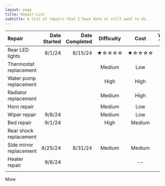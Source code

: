 ```yaml
---
layout: page
title: Repair List
subtitle: A list of repairs that I have done or still want to do.
---
```


| Repair | Date Started |Date Completed |Difficulty | Cost | Work Time |
|:--------| -----:|-----:|:----:|:----:|:----:|
| Rear LED lights | 8/1/24 | 8/15/24 | ★☆☆☆☆ | ★☆☆☆☆ | 3h |
| Thermostat replacement | | | Medium | Low | 5h |
| Water pump replacement | | | High | High | -- |
| Radiator replacement | | | Medium | High | -- |
| Horn repair ||| Medium | Low | 4h |
| Wiper repair | 9/8/24 || Medium | Low | -- |
| Bed repair | 9/1/24 || High | Medium | -- |
| Rear shock replacement |||||
| Side mirror replacement | 8/25/24 | 8/31/24 | Medium | Medium | 2h |
| Heater repair | 9/8/24 ||| -- |
||||||

More
<!--stackedit_data:
eyJoaXN0b3J5IjpbLTcyMjEyNDQ4OCwzOTIyNTk3MTksNjgzMT
E3MjkyLC0xNjcxNjU0MTAzLC05OTM4MjAxNzAsMjA0MDg1Mzg3
MV19
-->